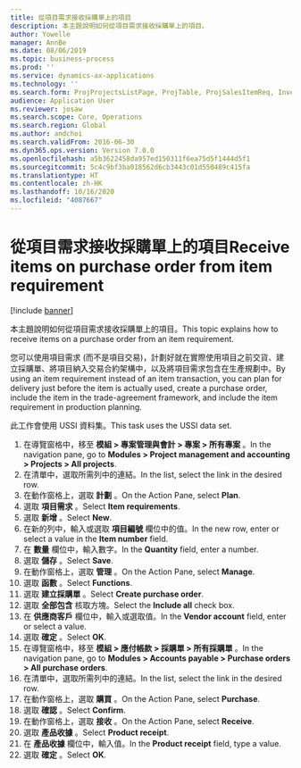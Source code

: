 ```yaml
---
title: 從項目需求接收採購單上的項目
description: 本主題說明如何從項目需求接收採購單上的項目。
author: Yowelle
manager: AnnBe
ms.date: 08/06/2019
ms.topic: business-process
ms.prod: ''
ms.service: dynamics-ax-applications
ms.technology: ''
ms.search.form: ProjProjectsListPage, ProjTable, ProjSalesItemReq, InventItemIdLookupSimple, PurchCreateFromSalesOrder, VendAccountItemLookup, PurchTable, PurchEditLines
audience: Application User
ms.reviewer: josaw
ms.search.scope: Core, Operations
ms.search.region: Global
ms.author: andchoi
ms.search.validFrom: 2016-06-30
ms.dyn365.ops.version: Version 7.0.0
ms.openlocfilehash: a5b3622458da957ed150311f6ea75d5f1444d5f1
ms.sourcegitcommit: 5c4c9bf3ba018562d6cb3443c01d550489c415fa
ms.translationtype: HT
ms.contentlocale: zh-HK
ms.lasthandoff: 10/16/2020
ms.locfileid: "4087667"
---
```

# <a name="receive-items-on-purchase-order-from-item-requirement"></a><span data-ttu-id="1f575-103">從項目需求接收採購單上的項目</span><span class="sxs-lookup"><span data-stu-id="1f575-103">Receive items on purchase order from item requirement</span></span>

[!include [banner](../../includes/banner.md)]

<span data-ttu-id="1f575-104">本主題說明如何從項目需求接收採購單上的項目。</span><span class="sxs-lookup"><span data-stu-id="1f575-104">This topic explains how to receive items on a purchase order from an item requirement.</span></span>

<span data-ttu-id="1f575-105">您可以使用項目需求 (而不是項目交易)，計劃好就在實際使用項目之前交貨、建立採購單、將項目納入交易合約架構中，以及將項目需求包含在生產規劃中。</span><span class="sxs-lookup"><span data-stu-id="1f575-105">By using an item requirement instead of an item transaction, you can plan for delivery just before the item is actually used, create a purchase order, include the item in the trade-agreement framework, and include the item requirement in production planning.</span></span> 

<span data-ttu-id="1f575-106">此工作會使用 USSI 資料集。</span><span class="sxs-lookup"><span data-stu-id="1f575-106">This task uses the USSI data set.</span></span>

1. <span data-ttu-id="1f575-107">在導覽窗格中，移至 **模組 > 專案管理與會計 > 專案 > 所有專案** 。</span><span class="sxs-lookup"><span data-stu-id="1f575-107">In the navigation pane, go to **Modules > Project management and accounting > Projects > All projects**.</span></span>
2. <span data-ttu-id="1f575-108">在清單中，選取所需列中的連結。</span><span class="sxs-lookup"><span data-stu-id="1f575-108">In the list, select the link in the desired row.</span></span>
3. <span data-ttu-id="1f575-109">在動作窗格上，選取 **計劃** 。</span><span class="sxs-lookup"><span data-stu-id="1f575-109">On the Action Pane, select **Plan**.</span></span>
4. <span data-ttu-id="1f575-110">選取 **項目需求** 。</span><span class="sxs-lookup"><span data-stu-id="1f575-110">Select **Item requirements**.</span></span>
5. <span data-ttu-id="1f575-111">選取 **新增** 。</span><span class="sxs-lookup"><span data-stu-id="1f575-111">Select **New**.</span></span>
6. <span data-ttu-id="1f575-112">在新的列中，輸入或選取 **項目編號** 欄位中的值。</span><span class="sxs-lookup"><span data-stu-id="1f575-112">In the new row, enter or select a value in the **Item number** field.</span></span>
7. <span data-ttu-id="1f575-113">在 **數量** 欄位中，輸入數字。</span><span class="sxs-lookup"><span data-stu-id="1f575-113">In the **Quantity** field, enter a number.</span></span>
8. <span data-ttu-id="1f575-114">選取 **儲存** 。</span><span class="sxs-lookup"><span data-stu-id="1f575-114">Select **Save**.</span></span>
9. <span data-ttu-id="1f575-115">在動作窗格上，選取 **管理** 。</span><span class="sxs-lookup"><span data-stu-id="1f575-115">On the Action Pane, select **Manage**.</span></span>
10. <span data-ttu-id="1f575-116">選取 **函數** 。</span><span class="sxs-lookup"><span data-stu-id="1f575-116">Select **Functions**.</span></span>
11. <span data-ttu-id="1f575-117">選取 **建立採購單** 。</span><span class="sxs-lookup"><span data-stu-id="1f575-117">Select **Create purchase order**.</span></span>
12. <span data-ttu-id="1f575-118">選取 **全部包含** 核取方塊。</span><span class="sxs-lookup"><span data-stu-id="1f575-118">Select the **Include all** check box.</span></span>
13. <span data-ttu-id="1f575-119">在 **供應商客戶** 欄位中，輸入或選取值。</span><span class="sxs-lookup"><span data-stu-id="1f575-119">In the **Vendor account** field, enter or select a value.</span></span>
14. <span data-ttu-id="1f575-120">選取 **確定** 。</span><span class="sxs-lookup"><span data-stu-id="1f575-120">Select **OK**.</span></span>
15. <span data-ttu-id="1f575-121">在導覽窗格中，移至 **模組 > 應付帳款 > 採購單 > 所有採購單** 。</span><span class="sxs-lookup"><span data-stu-id="1f575-121">In the navigation pane, go to **Modules > Accounts payable > Purchase orders > All purchase orders**.</span></span>
16. <span data-ttu-id="1f575-122">在清單中，選取所需列中的連結。</span><span class="sxs-lookup"><span data-stu-id="1f575-122">In the list, select the link in the desired row.</span></span>
17. <span data-ttu-id="1f575-123">在動作窗格上，選取 **購買** 。</span><span class="sxs-lookup"><span data-stu-id="1f575-123">On the Action Pane, select **Purchase**.</span></span>
18. <span data-ttu-id="1f575-124">選取 **確認** 。</span><span class="sxs-lookup"><span data-stu-id="1f575-124">Select **Confirm**.</span></span>
19. <span data-ttu-id="1f575-125">在動作窗格上，選取 **接收** 。</span><span class="sxs-lookup"><span data-stu-id="1f575-125">On the Action Pane, select **Receive**.</span></span>
20. <span data-ttu-id="1f575-126">選取 **產品收據** 。</span><span class="sxs-lookup"><span data-stu-id="1f575-126">Select **Product receipt**.</span></span>
21. <span data-ttu-id="1f575-127">在 **產品收據** 欄位中，輸入值。</span><span class="sxs-lookup"><span data-stu-id="1f575-127">In the **Product receipt** field, type a value.</span></span>
22. <span data-ttu-id="1f575-128">選取 **確定** 。</span><span class="sxs-lookup"><span data-stu-id="1f575-128">Select **OK**.</span></span>

